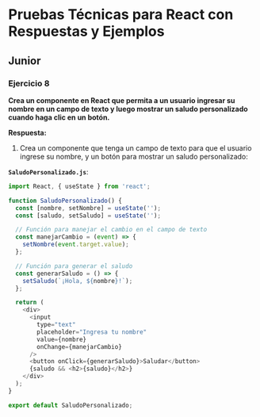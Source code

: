# Pruebas Técnicas para React con Respuestas y Ejemplos

## Junior

### Ejercicio 8
**Crea un componente en React que permita a un usuario ingresar su nombre en un campo de texto y luego mostrar un saludo personalizado cuando haga clic en un botón.**

**Respuesta:**

1. Crea un componente que tenga un campo de texto para que el usuario ingrese su nombre, y un botón para mostrar un saludo personalizado:

**`SaludoPersonalizado.js`**:
```javascript
import React, { useState } from 'react';

function SaludoPersonalizado() {
  const [nombre, setNombre] = useState('');
  const [saludo, setSaludo] = useState('');

  // Función para manejar el cambio en el campo de texto
  const manejarCambio = (event) => {
    setNombre(event.target.value);
  };

  // Función para generar el saludo
  const generarSaludo = () => {
    setSaludo(`¡Hola, ${nombre}!`);
  };

  return (
    <div>
      <input 
        type="text" 
        placeholder="Ingresa tu nombre" 
        value={nombre} 
        onChange={manejarCambio} 
      />
      <button onClick={generarSaludo}>Saludar</button>
      {saludo && <h2>{saludo}</h2>}
    </div>
  );
}

export default SaludoPersonalizado;
